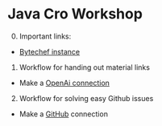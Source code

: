 # Java Cro Workshop

0. Important links:
- [Bytechef instance](https://app.bytechef.io/)
 
1. Workflow for handing out material links
- Make a [OpenAi connection](https://platform.openai.com/settings/organization/api-keys)

2. Workflow for solving easy Github issues
- Make a [GitHub](https://docs.bytechef.io/reference/components/github) connection
